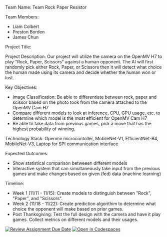 
Team Name: 
Team Rock Paper Resistor

Team Members:
- Liam Colbert
- Preston Borden
- James Chun

Project Title:

Project Description:
Our project will utilize the camera on the OpenMV H7 to play "Rock, Paper, Scissors" against a human opponent. The AI will first randomly pick either Rock, Paper, or Scissors then it will detect what choice the human made using its camera and decide whether the human won or lost.

Key Objectives:
- Image Classification: Be able to differentiate between rock, paper and scissor based on the photo took from the camera attached to the OpenMV Cam H7
- Compare different models to look at inference, CPU, GPU usage, etc. to determine which model is the most efficient for OpenMV Cam H7
- Be able to take data from previous games, pick a move that has the highest probability of winning.

Technology Stack:
Openmv microcontoller, MobileNet-V1, EfficientNet-B4, MobileNet-V3, Laptop for SPI communication interface

Expected Outcomes:
- Show statistical comparison betweeen different models 
- Interactive system that can simultaneously take input from the previous games and make changes based on given (fed) data (machine learning)


Timeline:
- Week 1 (11/11 - 11/15): Create models to distinguish between "Rock", "Paper", and "Scissors".
- Week 2 (11/18 - 11/22): Create prediction algorithim to determine what choice the opponent will make based on prior games.
- Post Thanksgiving: Test the full design with the camera and have it play games. Collect metrics on different models and their usages. 

[![Review Assignment Due Date](https://classroom.github.com/assets/deadline-readme-button-22041afd0340ce965d47ae6ef1cefeee28c7c493a6346c4f15d667ab976d596c.svg)](https://classroom.github.com/a/Buol6fpg)
[![Open in Codespaces](https://classroom.github.com/assets/launch-codespace-2972f46106e565e64193e422d61a12cf1da4916b45550586e14ef0a7c637dd04.svg)](https://classroom.github.com/open-in-codespaces?assignment_repo_id=16852376)
